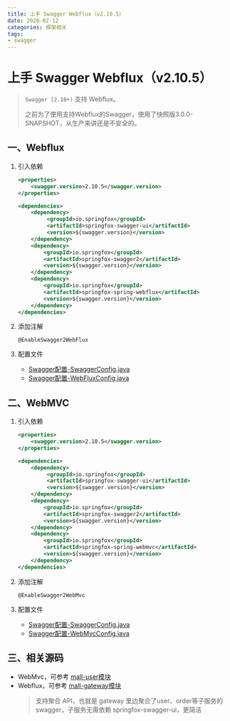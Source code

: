 ```yaml
---
title: 上手 Swagger Webflux（v2.10.5）
date: 2020-02-12
categories: 框架相关
tags:
- swagger
---
```



# 上手 Swagger Webflux（v2.10.5）
> `Swagger [2.10+)` 支持 Webflux。
>
> 之前为了使用支持Webflux的Swagger，使用了快照版3.0.0-SNAPSHOT，从生产来讲还是不安全的。


## 一、Webflux
1. 引入依赖

    ```xml
    <properties>
        <swagger.version>2.10.5</swagger.version>
    </properties>
    ```
    
    ```xml
    <dependencies>
        <dependency>
             <groupId>io.springfox</groupId>
             <artifactId>springfox-swagger-ui</artifactId>
             <version>${swagger.version}</version>
        </dependency>
        <dependency>
            <groupId>io.springfox</groupId>
            <artifactId>springfox-swagger2</artifactId>
            <version>${swagger.version}</version>
        </dependency>
        <dependency>
            <groupId>io.springfox</groupId>
            <artifactId>springfox-spring-webflux</artifactId>
            <version>${swagger.version}</version>
        </dependency>
    </dependencies>
    ```

2. 添加注解

    `@EnableSwagger2WebFlux`

3. 配置文件

    - [Swagger配置-SwaggerConfig.java](https://github.com/AmosWang0626/mall/blob/master/mall-gateway/src/main/java/com/mall/gateway/config/SwaggerConfig.java)
    - [Swagger配置-WebFluxConfig.java](https://github.com/AmosWang0626/mall/blob/master/mall-gateway/src/main/java/com/mall/gateway/config/WebFluxConfig.java)


## 二、WebMVC

1. 引入依赖

    ```xml
    <properties>
        <swagger.version>2.10.5</swagger.version>
    </properties>
    ```
    
    ```xml
    <dependencies>
        <dependency>
             <groupId>io.springfox</groupId>
             <artifactId>springfox-swagger-ui</artifactId>
             <version>${swagger.version}</version>
        </dependency>
        <dependency>
            <groupId>io.springfox</groupId>
            <artifactId>springfox-swagger2</artifactId>
            <version>${swagger.version}</version>
        </dependency>
        <dependency>
            <groupId>io.springfox</groupId>
            <artifactId>springfox-spring-webmvc</artifactId>
            <version>${swagger.version}</version>
        </dependency>
    </dependencies>
    ```

2. 添加注解

    `@EnableSwagger2WebMvc`

3. 配置文件

    - [Swagger配置-SwaggerConfig.java](https://github.com/AmosWang0626/mall/blob/master/mall-user/src/main/java/com/mall/user/config/SwaggerConfig.java)
    - [Swagger配置-WebMvcConfig.java](https://github.com/AmosWang0626/mall/blob/master/mall-user/src/main/java/com/mall/user/config/WebMvcConfig.java)


## 三、相关源码
- WebMvc，可参考 [mall-user模块](https://github.com/AmosWang0626/mall/tree/master/mall-user)
- Webflux，可参考 [mall-gateway模块](https://github.com/AmosWang0626/mall/tree/master/mall-gateway)
    > 支持聚合 API，也就是 gateway 里边聚合了user、order等子服务的swagger，子服务无需依赖 springfox-swagger-ui，更简洁

